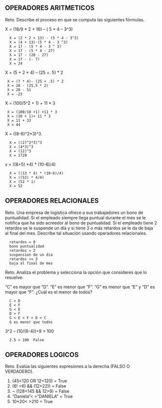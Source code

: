 ## OPERADORES ARITMETICOS
Reto. Describe el proceso en que se computa las siguientes fórmulas.

X = (18/9 * 2 + 16) – ( 5 * 4 – 3^3)

      X = (2 * 2 + 13) - (5 * 4 - 3^3)
      X = (4 + 13)-(5 * 4 - 3 ^3)
      X = 17 - (5 * 4 - 3 ^ 3)
      X = 17 - (5 * 4 - 27)
      X = 17 - (20 - 27)
      X = 17 - (- 7)
      X = 24

X = (5 + 2 * 4) – (25 +. 5) * 2

     X = (7 * 4)- (25 + .5) * 2
     X = 28 - (25.5 * 2)
     X = 28 - 51
     X = -23 
     

X = (100/5^2 + 1) + 11 * 3

     X = (100/10 +1) +11 * 3
     X = (10 + 1)+ 11 * 3
     X = 11 + 33
     X = 44

X = ((8-6)^2*3)^3.

      X = ((2)^2*3)^3
      X = (4*3)^3
      X = (12)^3
      X = 1728

x = ((8+5) *4) * (10-6)/4) 

      X = ((13 * 4) * (10-6)/4)
      X = ((52) * 4/4)
      X = (52 * 1)
      X = 52

## OPERADORES RELACIONALES
Reto. Una empresa de logística ofrece a sus trabajadores un bono de
puntualidad. Si el empleado siempre llega puntual durante el mes se le
notifica que ha sido acreedor al bono de puntualidad. Si el empleado tiene
2 retardos se le suspende un día y si tiene 3 o más retardos se le da de
baja al final del mes. Describe tal situación usando operadores
relacionales.

      retardos = 0
      bono puntualidad
      retardos = 2
      suspension de un dia
      retardos >= 3
      baja al final de mes

Reto. Analiza el problema y selecciona la opción que consideres que lo
resuelve:

“C” es mayor que “D”. “E” es menor que “F”. “G” es menor que “E” y “D” es
mayor que “F”. ¿Cuál es el menor de todos?

      C > D
      E < F
      G < E
      D > F
      G < E < F < D < C
      G es menor que todos
      
3^2 – (10/(8-4))+9 > 100 

      2.5 > 100  False 

## OPERADORES LOGICOS
Reto. Evalúa las siguientes expresiones a la derecha (FALSO O VERDADERO).
1) (45<120 OR 12<120) = True
2) (6! =6) && (12>22)) = False
3) ¬ (128<145 && 12>9) = False
4) “Daniela”< >”DANIELA” = True
5) 10*20< >210 = True
